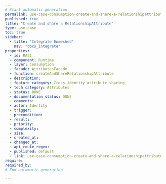 ```yaml
---
# Start automatic generation
permalink: use-case-consumption-create-and-share-a-relationshipattribute
published: true
title: "Create and share a RelationshipAttribute"
type: use-case
toc: true
sidebar:
  - title: "Integrate Enmeshed"
    nav: "docs_integrate"
properties:
  - id: RA21
  - component: Runtime
  - layer: Consumption
  - facade: AttributesFacade
  - function: createAndShareRelationshipAttribute
  - description:
  - feature category: Cross-identity attribute sharing
  - tech category: Attributes
  - status: DONE
  - documentation status: DONE
  - comments:
  - actor: Identity
  - trigger:
  - precondition:
  - result:
  - priority:
  - complexity:
  - size:
  - created_at:
  - changed_at:
  - api_route_regex:
  - published: default
  - link: use-case-consumption-create-and-share-a-relationshipattribute
require:
required_by:
# End automatic generation

---
```

